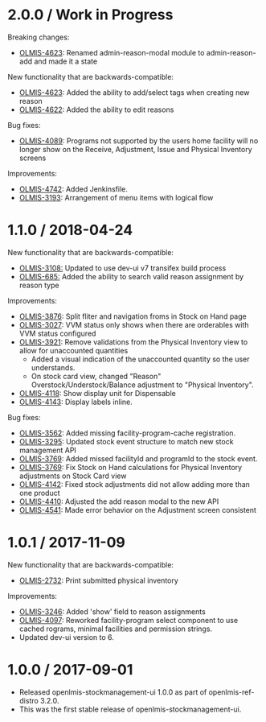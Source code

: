 2.0.0 / Work in Progress
========================

Breaking changes:
* [OLMIS-4623](https://openlmis.atlassian.net/browse/OLMIS-4623): Renamed admin-reason-modal module to admin-reason-add and made it a state

New functionality that are backwards-compatible:
* [OLMIS-4623](https://openlmis.atlassian.net/browse/OLMIS-4623): Added the ability to add/select tags when creating new reason
* [OLMIS-4622](https://openlmis.atlassian.net/browse/OLMIS-4622): Added the ability to edit reasons

Bug fixes:
* [OLMIS-4089](https://openlmis.atlassian.net/browse/OLMIS-4089): Programs not supported by the users home facility will no longer show on the Receive, Adjustment, Issue and Physical Inventory screens

Improvements:
* [OLMIS-4742](https://openlmis.atlassian.net/browse/OLMIS-4742): Added Jenkinsfile.
* [OLMIS-3193](https://openlmis.atlassian.net/browse/OLMIS-3193): Arrangement of menu items with logical flow

1.1.0 / 2018-04-24
==================

New functionality that are backwards-compatible:
* [OLMIS-3108:](https://openlmis.atlassian.net/browse/OLMIS-3108) Updated to use dev-ui v7 transifex build process
* [OLMIS-685:](https://openlmis.atlassian.net/browse/OLMIS-685) Added the ability to search valid reason assignment by reason type

Improvements:
* [OLMIS-3876](https://openlmis.atlassian.net/browse/OLMIS-3876): Split fliter and navigation froms in Stock on Hand page
* [OLMIS-3027](https://openlmis.atlassian.net/browse/OLMIS-3027): VVM status only shows when there are orderables with VVM status configured
* [OLMIS-3921](https://openlmis.atlassian.net/browse/OLMIS-3921): Remove validations from the Physical Inventory view to allow for unaccounted quantities
  * Added a visual indication of the unaccounted quantity so the user understands.
  * On stock card view, changed "Reason" Overstock/Understock/Balance adjustment to "Physical Inventory".
* [OLMIS-4118](https://openlmis.atlassian.net/browse/OLMIS-4118): Show display unit for Dispensable
* [OLMIS-4143](https://openlmis.atlassian.net/browse/OLMIS-4143): Display labels inline.

Bug fixes:
* [OLMIS-3562](https://openlmis.atlassian.net/browse/OLMIS-3562): Added missing facility-program-cache registration.
* [OLMIS-3295](https://openlmis.atlassian.net/browse/OLMIS-3295): Updated stock event structure to match new stock management API
* [OLMIS-3769](https://openlmis.atlassian.net/browse/OLMIS-3769): Added missed facilityId and programId to the stock event.
* [OLMIS-3769](https://openlmis.atlassian.net/browse/OLMIS-3769): Fix Stock on Hand calculations for Physical Inventory adjustments on Stock Card view
* [OLMIS-4142](https://openlmis.atlassian.net/browse/OLMIS-4142): Fixed stock adjustments did not allow adding more than one product
* [OLMIS-4410](https://openlmis.atlassian.net/browse/OLMIS-4410): Adjusted the add reason modal to the new API
* [OLMIS-4541](https://openlmis.atlassian.net/browse/OLMIS-4541): Made error behavior on the Adjustment screen consistent

1.0.1 / 2017-11-09
==================

New functionality that are backwards-compatible:
* [OLMIS-2732](https://openlmis.atlassian.net/browse/OLMIS-2732): Print submitted physical inventory

Improvements:
* [OLMIS-3246](https://openlmis.atlassian.net/browse/OLMIS-3246): Added 'show' field to reason assignments
* [OLMIS-4097](https://openlmis.atlassian.net/browse/OLMIS-4097): Reworked facility-program select component to use cached rograms, minimal facilities and permission strings.
* Updated dev-ui version to 6.

1.0.0 / 2017-09-01
==================

* Released openlmis-stockmanagement-ui 1.0.0 as part of openlmis-ref-distro 3.2.0.
 * This was the first stable release of openlmis-stockmanagement-ui.
